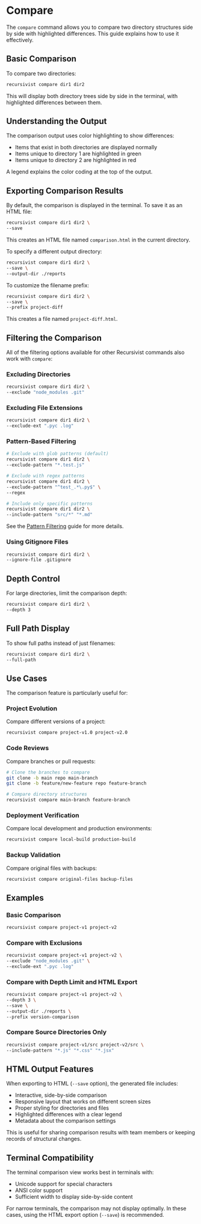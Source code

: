 # Compare

The `compare` command allows you to compare two directory structures side by side with highlighted differences. This guide explains how to use it effectively.

## Basic Comparison

To compare two directories:

```bash
recursivist compare dir1 dir2
```

This will display both directory trees side by side in the terminal, with highlighted differences between them.

## Understanding the Output

The comparison output uses color highlighting to show differences:

- Items that exist in both directories are displayed normally
- Items unique to directory 1 are highlighted in green
- Items unique to directory 2 are highlighted in red

A legend explains the color coding at the top of the output.

## Exporting Comparison Results

By default, the comparison is displayed in the terminal. To save it as an HTML file:

```bash
recursivist compare dir1 dir2 \
--save
```

This creates an HTML file named `comparison.html` in the current directory.

To specify a different output directory:

```bash
recursivist compare dir1 dir2 \
--save \
--output-dir ./reports
```

To customize the filename prefix:

```bash
recursivist compare dir1 dir2 \
--save \
--prefix project-diff
```

This creates a file named `project-diff.html`.

## Filtering the Comparison

All of the filtering options available for other Recursivist commands also work with `compare`:

### Excluding Directories

```bash
recursivist compare dir1 dir2 \
--exclude "node_modules .git"
```

### Excluding File Extensions

```bash
recursivist compare dir1 dir2 \
--exclude-ext ".pyc .log"
```

### Pattern-Based Filtering

```bash
# Exclude with glob patterns (default)
recursivist compare dir1 dir2 \
--exclude-pattern "*.test.js"

# Exclude with regex patterns
recursivist compare dir1 dir2 \
--exclude-pattern "^test_.*\.py$" \
--regex

# Include only specific patterns
recursivist compare dir1 dir2 \
--include-pattern "src/*" "*.md"
```

See the [Pattern Filtering](pattern-filtering.md) guide for more details.

### Using Gitignore Files

```bash
recursivist compare dir1 dir2 \
--ignore-file .gitignore
```

## Depth Control

For large directories, limit the comparison depth:

```bash
recursivist compare dir1 dir2 \
--depth 3
```

## Full Path Display

To show full paths instead of just filenames:

```bash
recursivist compare dir1 dir2 \
--full-path
```

## Use Cases

The comparison feature is particularly useful for:

### Project Evolution

Compare different versions of a project:

```bash
recursivist compare project-v1.0 project-v2.0
```

### Code Reviews

Compare branches or pull requests:

```bash
# Clone the branches to compare
git clone -b main repo main-branch
git clone -b feature/new-feature repo feature-branch

# Compare directory structures
recursivist compare main-branch feature-branch
```

### Deployment Verification

Compare local development and production environments:

```bash
recursivist compare local-build production-build
```

### Backup Validation

Compare original files with backups:

```bash
recursivist compare original-files backup-files
```

## Examples

### Basic Comparison

```bash
recursivist compare project-v1 project-v2
```

### Compare with Exclusions

```bash
recursivist compare project-v1 project-v2 \
--exclude "node_modules .git" \
--exclude-ext ".pyc .log"
```

### Compare with Depth Limit and HTML Export

```bash
recursivist compare project-v1 project-v2 \
--depth 3 \
--save \
--output-dir ./reports \
--prefix version-comparison
```

### Compare Source Directories Only

```bash
recursivist compare project-v1/src project-v2/src \
--include-pattern "*.js" "*.css" "*.jsx"
```

## HTML Output Features

When exporting to HTML (`--save` option), the generated file includes:

- Interactive, side-by-side comparison
- Responsive layout that works on different screen sizes
- Proper styling for directories and files
- Highlighted differences with a clear legend
- Metadata about the comparison settings

This is useful for sharing comparison results with team members or keeping records of structural changes.

## Terminal Compatibility

The terminal comparison view works best in terminals with:

- Unicode support for special characters
- ANSI color support
- Sufficient width to display side-by-side content

For narrow terminals, the comparison may not display optimally. In these cases, using the HTML export option (`--save`) is recommended.
